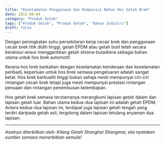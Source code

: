 ```yaml
---
title: "Keselamatan Penggunaan dan Komposisi Bahan Hos Getah Brek"
date: 2013-08-04
category: "Produk Getah"
tags: ["Produk Getah", "Produk Getah", "Bahan Industri"]
draft: false
---
```


Dengan peningkatan suhu persekitaran kerja cecair brek dan penggunaan cecair brek titik didih tinggi, getah EPDM atau getah butil telah secara beransur-ansur menggantikan getah stirena-butadiena sebagai bahan utama untuk hos brek automotif.

Kerana hos brek berkaitan dengan keselamatan kenderaan dan keselamatan peribadi, keperluan untuk hos brek semasa pengeluaran adalah sangat ketat. Hos brek berkualiti tinggi bukan sahaja mesti mempunyai ciri-ciri rintangan cecair brek tetapi juga mesti mempunyai prestasi rintangan penuaan dan rintangan penembusan kelembapan.

Hos getah brek semasa terutamanya merangkumi lapisan getah dalam dan lapisan getah luar. Bahan utama kedua-dua lapisan ini adalah getah EPDM. Antara kedua-dua lapisan ini, terdapat juga lapisan getah tengah yang terdiri daripada getah asli, tergolong dalam lapisan tetulang anyaman dua lapisan.

---

*Asalnya diterbitkan oleh: Kilang Getah Shanghai Shangmai, sila nyatakan sumber semasa menerbitkan semula!*